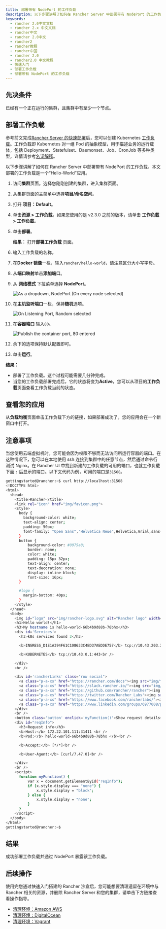 ```yaml
---
title: 部署带有 NodePort 的工作负载
description: 以下步骤讲解了如何在 Rancher Server 中部署带有 NodePort 的工作负载。本文部署的工作负载是一个“Hello-World”应用。
keywords:
  - rancher 2.0中文文档
  - rancher 2.x 中文文档
  - rancher中文
  - rancher 2.0中文
  - rancher2
  - rancher教程
  - rancher中国
  - rancher 2.0
  - rancher2.0 中文教程
  - 快速入门
  - 部署工作负载
  - 部署带有 NodePort 的工作负载
---
```


## 先决条件

已经有一个正在运行的集群，且集群中有至少一个节点。

## 部署工作负载

参考前文完成[Rancher Server 的快速部署](/docs/rancher2/quick-start-guide/deployment/_index)后，您可以创建 Kubernetes [工作负载](https://kubernetes.io/docs/concepts/workloads/)。工作负载即 Kubernetes 对一组 Pod 的抽象模型，用于描述业务的运行载体，包括 Deployment、Statefulset、Daemonset、Job、CronJob 等多种类型，详情请参考[名词解释](/docs/rancher2/overview/glossary/_index)。

以下步骤讲解了如何在 Rancher Server 中部署带有 NodePort 的工作负载。本文部署的工作负载是一个“Hello-World”应用。

1. 访问**集群**页面，选择您刚刚创建的集群，进入集群页面。

1. 从集群页面的主菜单中选择**项目/命名空间**。

1. 打开 **项目：Default**。

1. 单击**资源 > 工作负载**。如果您使用的是 v2.3.0 之前的版本，请单击 **工作负载 > 工作负载**。

1. 单击**部署**。

   **结果：** 打开**部署工作负载** 页面。

1. 输入工作负载的名称。

1. 在**Docker 镜像**一栏，输入`rancher/hello-world`，请注意区分大小写字母。

1. 从**端口映射**单击**添加端口**。

1. 从 **网络模式** 下拉菜单选择 **NodePort**。

   ![As a dropdown, NodePort (On every node selected)](/img/rancher/nodeport-dropdown.png)

1. 在**主机监听端口**一栏，保持**随机**选项。

   ![On Listening Port, Random selected](/img/rancher/listening-port-field.png)

1. 在**容器端口** 输入`80`。

   ![Publish the container port, 80 entered](/img/rancher/container-port-field.png)

1. 余下的选项保持默认配置即可。

1. 单击**运行**。

**结果：**

- 部署了工作负载。这个过程可能需要几分钟完成。
- 当您的工作负载部署完成后，它的状态将变为**Active**，您可以从项目的**工作负载**页面查看工作负载当前的状态。

## 查看您的应用

从**负载均衡**页面单击工作负载下方的链接，如果部署成功了，您的应用会在一个新窗口中打开。

## 注意事项

当您使用云端虚拟机时，您可能会因为权限不够而无法访问所运行容器的端口。在这种情况下，您可以在本地使用 ssh 连接到集群中的任意节点，然后通过命令行测试 Nginx。在 Rancher UI 中找到新建的工作负载的可用的端口，也就工作负载下面 `:` 后显示的端口。以下文代码为例，可用的端口是`31568`。

```sh
gettingstarted@rancher:~$ curl http://localhost:31568
<!DOCTYPE html>
<html>
  <head>
    <title>Rancher</title>
    <link rel="icon" href="img/favicon.png">
    <style>
      body {
        background-color: white;
        text-align: center;
        padding: 50px;
        font-family: "Open Sans","Helvetica Neue",Helvetica,Arial,sans-serif;
      }
      button {
          background-color: #0075a8;
          border: none;
          color: white;
          padding: 15px 32px;
          text-align: center;
          text-decoration: none;
          display: inline-block;
          font-size: 16px;
      }

      #logo {
        margin-bottom: 40px;
      }
    </style>
  </head>
  <body>
    <img id="logo" src="img/rancher-logo.svg" alt="Rancher logo" width=400 />
    <h1>Hello world!</h1>
    <h3>My hostname is hello-world-66b4b9d88b-78bhx</h3>
    <div id='Services'>
      <h3>k8s services found 2</h3>

      <b>INGRESS_D1E1A394F61C108633C4BD37AEDDE757</b> tcp://10.43.203.31:80<br />

      <b>KUBERNETES</b> tcp://10.43.0.1:443<br />

    </div>
    <br />

    <div id='rancherLinks' class="row social">
      <a class="p-a-xs" href="https://rancher.com/docs"><img src="img/favicon.png" alt="Docs" height="25" width="25"></a>
      <a class="p-a-xs" href="https://slack.rancher.io/"><img src="img/icon-slack.svg" alt="slack" height="25" width="25"></a>
      <a class="p-a-xs" href="https://github.com/rancher/rancher"><img src="img/icon-github.svg" alt="github" height="25" width="25"></a>
      <a class="p-a-xs" href="https://twitter.com/Rancher_Labs"><img src="img/icon-twitter.svg" alt="twitter" height="25" width="25"></a>
      <a class="p-a-xs" href="https://www.facebook.com/rancherlabs/"><img src="img/icon-facebook.svg" alt="facebook" height="25" width="25"></a>
      <a class="p-a-xs" href="https://www.linkedin.com/groups/6977008/profile"><img src="img/icon-linkedin.svg" height="25" alt="linkedin" width="25"></a>
    </div>
    <br />
    <button class='button' onclick='myFunction()'>Show request details</button>
    <div id="reqInfo">
      <h3>Request info</h3>
      <b>Host:</b> 172.22.101.111:31411 <br />
      <b>Pod:</b> hello-world-66b4b9d88b-78bhx </b><br />

      <b>Accept:</b> [*/*]<br />

      <b>User-Agent:</b> [curl/7.47.0]<br />

    </div>
    <br />
    <script>
      function myFunction() {
          var x = document.getElementById("reqInfo");
          if (x.style.display === "none") {
              x.style.display = "block";
          } else {
              x.style.display = "none";
          }
      }
    </script>
  </body>
</html>
gettingstarted@rancher:~$

```

## 结果

成功部署工作负载并通过 NodePort 暴露该工作负载。

## 后续操作

使用完您通过快速入门搭建的 Rancher 沙盒后，您可能想要清理遗留在环境中与 Rancher 相关的资源，并删除 Rancher Server 和您的集群，请单击下方链接查看操作指导。

- [清理环境：Amazon AWS](/docs/rancher2/quick-start-guide/deployment/amazon-aws-qs/_index)
- [清理环境：DigitalOcean](/docs/rancher2/quick-start-guide/deployment/digital-ocean-qs/_index)
- [清理环境：Vagrant](/docs/rancher2/quick-start-guide/deployment/quickstart-vagrant/_index)
